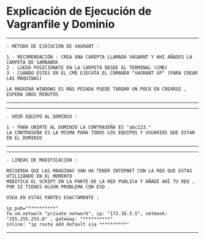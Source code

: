 # Explicación de Ejecución de Vagranfile y Dominio


*************************************************
	- MÉTODO DE EJECUCIÓN DE VAGRANT : 

    1 - RECOMENDACIÓN : CREA UNA CAREPTA LLAMADA VAGARNT Y AHI AÑADES LA CARPETA DE SAMBABOX
	2 - LUEGO POSICIONATE EN LA CARPETA DESDE EL TERMINAL (CMD)
	3 - CUANDO ESTES EN EL CMD EJECUTA EL COMANDO "VAGRANT UP" (PARA CREAR LAS MÁQUINAS)
	
	LA MÁQUINA WINDOWS ES MÁS PESADA PUEDE TARDAR UN POCO EN CREARSE , ESPERA UNOS MINUTOS 
*************************************************

*************************************************
	- URIR EQUIPO AL DOMINIO :

	1 - PARA UNIRTE AL DOMINIO LA CONTRASEÑA ES "abc123."
    LA CONTRASEÑA ES LA MISMA PARA TODOS LOS EQUIPOS Y USUARIOS QUE ESTAN EN EL DOMINIO
*************************************************


*************************************************
	- LINEAS DE MODIFICACIÓN :

    RECUERDA QUE LAS MÁQUINAS VAN HA TENER INTERNET CON LA RED QUE ESTAS UTILIZANDO EN EL MOMENTO 
	MODIFICA EL SCRIPT EN LA PARTE DE LA RED PUBLICA Y AÑADE AHÍ TU RED , POR SI TIENES ALGÚN PROBLEMA CON ESO . 

	OSEA EN ESTAS PARTES EXACTAMENTE :

	ip_pub="**********"
	fw.vm.network "private_network", ip: "172.16.5.5", netmask: "255.255.255.0" , gateway: "**********"
	inline: "ip route add default via **********"
*************************************************

